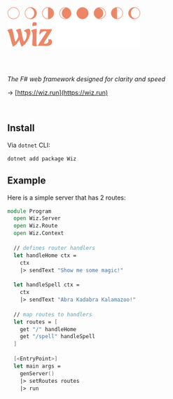 ![Wiz](assets/wiz-banner.png)

<br /><br />

*The F# web framework designed for clarity and speed*

→ [https://wiz.run](https://wiz.run)

<br />

## Install

Via `dotnet` CLI:

```bash
dotnet add package Wiz
```

## Example

Here is a simple server that has 2 routes:

```fsharp
module Program
  open Wiz.Server
  open Wiz.Route
  open Wiz.Context

  // defines router handlers
  let handleHome ctx =
    ctx
    |> sendText "Show me some magic!"

  let handleSpell ctx =
    ctx
    |> sendText "Abra Kadabra Kalamazoo!"

  // map routes to handlers
  let routes = [
    get "/" handleHome
    get "/spell" handleSpell
  ]

  [<EntryPoint>]
  let main args =
    genServer()
    |> setRoutes routes
    |> run
```
